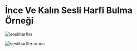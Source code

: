 # İnce Ve Kalın Sesli Harfi Bulma Örneği

![sesliharfler](https://user-images.githubusercontent.com/86554799/190915888-fad6400c-5285-44a2-9676-9b6cfdafa8e4.png)

![sesliharflersonuc](https://user-images.githubusercontent.com/86554799/190915964-1d46900f-f6ec-4bdc-aa8b-e7f8ae03e27c.png)

